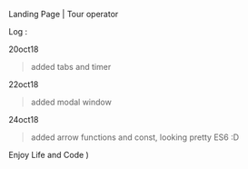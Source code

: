 Landing Page | Tour operator

Log :

20oct18

>added tabs and timer

22oct18

>added modal window

24oct18

>added arrow functions and const, looking pretty ES6 :D

Enjoy Life and Code )
